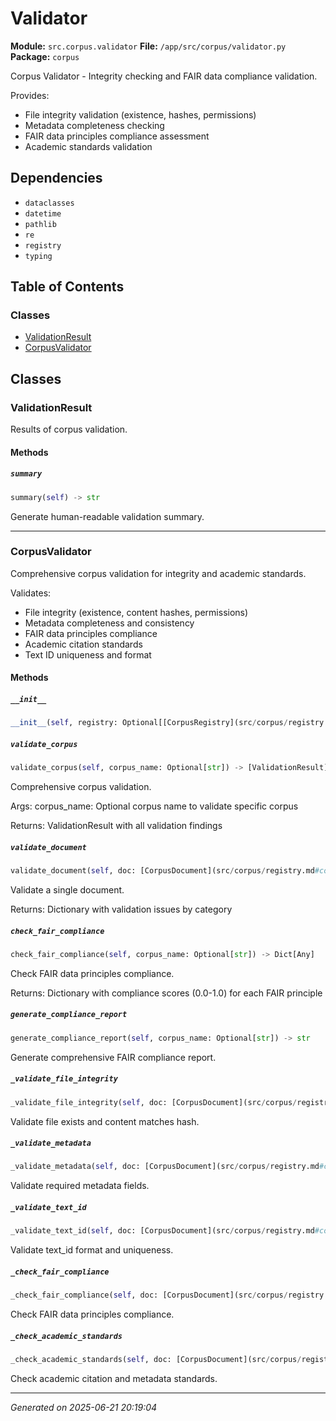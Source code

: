 # Validator

**Module:** `src.corpus.validator`
**File:** `/app/src/corpus/validator.py`
**Package:** `corpus`

Corpus Validator - Integrity checking and FAIR data compliance validation.

Provides:
- File integrity validation (existence, hashes, permissions)
- Metadata completeness checking
- FAIR data principles compliance assessment
- Academic standards validation

## Dependencies

- `dataclasses`
- `datetime`
- `pathlib`
- `re`
- `registry`
- `typing`

## Table of Contents

### Classes
- [ValidationResult](#validationresult)
- [CorpusValidator](#corpusvalidator)

## Classes

### ValidationResult

Results of corpus validation.

#### Methods

##### `summary`
```python
summary(self) -> str
```

Generate human-readable validation summary.

---

### CorpusValidator

Comprehensive corpus validation for integrity and academic standards.

Validates:
- File integrity (existence, content hashes, permissions)
- Metadata completeness and consistency
- FAIR data principles compliance
- Academic citation standards
- Text ID uniqueness and format

#### Methods

##### `__init__`
```python
__init__(self, registry: Optional[[CorpusRegistry](src/corpus/registry.md#corpusregistry)])
```

##### `validate_corpus`
```python
validate_corpus(self, corpus_name: Optional[str]) -> [ValidationResult](src/corpus/validator.md#validationresult)
```

Comprehensive corpus validation.

Args:
    corpus_name: Optional corpus name to validate specific corpus
    
Returns:
    ValidationResult with all validation findings

##### `validate_document`
```python
validate_document(self, doc: [CorpusDocument](src/corpus/registry.md#corpusdocument)) -> Dict[Any]
```

Validate a single document.

Returns:
    Dictionary with validation issues by category

##### `check_fair_compliance`
```python
check_fair_compliance(self, corpus_name: Optional[str]) -> Dict[Any]
```

Check FAIR data principles compliance.

Returns:
    Dictionary with compliance scores (0.0-1.0) for each FAIR principle

##### `generate_compliance_report`
```python
generate_compliance_report(self, corpus_name: Optional[str]) -> str
```

Generate comprehensive FAIR compliance report.

##### `_validate_file_integrity`
```python
_validate_file_integrity(self, doc: [CorpusDocument](src/corpus/registry.md#corpusdocument), result: [ValidationResult](src/corpus/validator.md#validationresult)) -> bool
```

Validate file exists and content matches hash.

##### `_validate_metadata`
```python
_validate_metadata(self, doc: [CorpusDocument](src/corpus/registry.md#corpusdocument), result: [ValidationResult](src/corpus/validator.md#validationresult)) -> bool
```

Validate required metadata fields.

##### `_validate_text_id`
```python
_validate_text_id(self, doc: [CorpusDocument](src/corpus/registry.md#corpusdocument), result: [ValidationResult](src/corpus/validator.md#validationresult), text_ids_seen: Set[str]) -> bool
```

Validate text_id format and uniqueness.

##### `_check_fair_compliance`
```python
_check_fair_compliance(self, doc: [CorpusDocument](src/corpus/registry.md#corpusdocument), result: [ValidationResult](src/corpus/validator.md#validationresult)) -> None
```

Check FAIR data principles compliance.

##### `_check_academic_standards`
```python
_check_academic_standards(self, doc: [CorpusDocument](src/corpus/registry.md#corpusdocument), result: [ValidationResult](src/corpus/validator.md#validationresult)) -> None
```

Check academic citation and metadata standards.

---

*Generated on 2025-06-21 20:19:04*